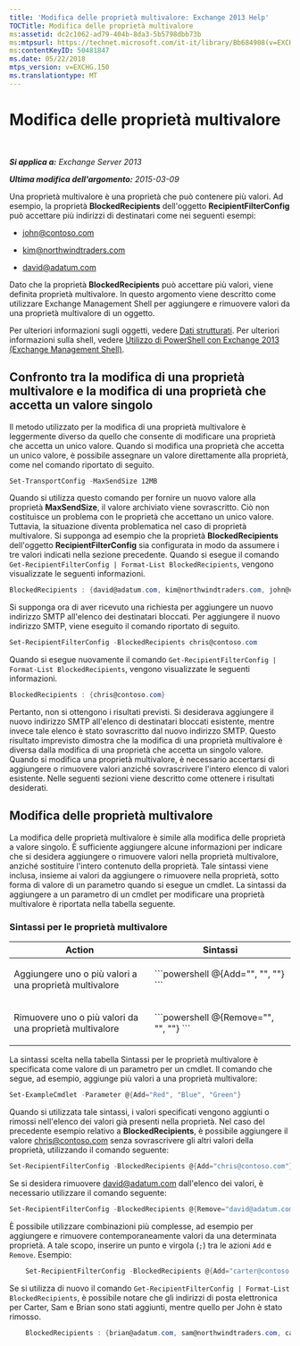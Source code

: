 ```yaml
---
title: 'Modifica delle proprietà multivalore: Exchange 2013 Help'
TOCTitle: Modifica delle proprietà multivalore
ms:assetid: dc2c1062-ad79-404b-8da3-5b5798dbb73b
ms:mtpsurl: https://technet.microsoft.com/it-it/library/Bb684908(v=EXCHG.150)
ms:contentKeyID: 50481847
ms.date: 05/22/2018
mtps_version: v=EXCHG.150
ms.translationtype: MT
---
```


# Modifica delle proprietà multivalore

 

_**Si applica a:** Exchange Server 2013_

_**Ultima modifica dell'argomento:** 2015-03-09_

Una proprietà multivalore è una proprietà che può contenere più valori. Ad esempio, la proprietà **BlockedRecipients** dell'oggetto **RecipientFilterConfig** può accettare più indirizzi di destinatari come nei seguenti esempi:

  - john@contoso.com

  - kim@northwindtraders.com

  - david@adatum.com

Dato che la proprietà **BlockedRecipients** può accettare più valori, viene definita proprietà multivalore. In questo argomento viene descritto come utilizzare Exchange Management Shell per aggiungere e rimuovere valori da una proprietà multivalore di un oggetto.

Per ulteriori informazioni sugli oggetti, vedere [Dati strutturati](https://technet.microsoft.com/it-it/library/aa996386\(v=exchg.150\)). Per ulteriori informazioni sulla shell, vedere [Utilizzo di PowerShell con Exchange 2013 (Exchange Management Shell)](https://technet.microsoft.com/it-it/library/bb123778\(v=exchg.150\)).

## Confronto tra la modifica di una proprietà multivalore e la modifica di una proprietà che accetta un valore singolo

Il metodo utilizzato per la modifica di una proprietà multivalore è leggermente diverso da quello che consente di modificare una proprietà che accetta un unico valore. Quando si modifica una proprietà che accetta un unico valore, è possibile assegnare un valore direttamente alla proprietà, come nel comando riportato di seguito.

```powershell
Set-TransportConfig -MaxSendSize 12MB
```

Quando si utilizza questo comando per fornire un nuovo valore alla proprietà **MaxSendSize**, il valore archiviato viene sovrascritto. Ciò non costituisce un problema con le proprietà che accettano un unico valore. Tuttavia, la situazione diventa problematica nel caso di proprietà multivalore. Si supponga ad esempio che la proprietà **BlockedRecipients** dell'oggetto **RecipientFilterConfig** sia configurata in modo da assumere i tre valori indicati nella sezione precedente. Quando si esegue il comando `Get-RecipientFilterConfig | Format-List BlockedRecipients`, vengono visualizzate le seguenti informazioni.

```powershell
BlockedRecipients : {david@adatum.com, kim@northwindtraders.com, john@contoso.com}
```

Si supponga ora di aver ricevuto una richiesta per aggiungere un nuovo indirizzo SMTP all'elenco dei destinatari bloccati. Per aggiungere il nuovo indirizzo SMTP, viene eseguito il comando riportato di seguito.

```powershell
Set-RecipientFilterConfig -BlockedRecipients chris@contoso.com
```

Quando si esegue nuovamente il comando `Get-RecipientFilterConfig | Format-List BlockedRecipients`, vengono visualizzate le seguenti informazioni.

```powershell
BlockedRecipients : {chris@contoso.com}
```

Pertanto, non si ottengono i risultati previsti. Si desiderava aggiungere il nuovo indirizzo SMTP all'elenco di destinatari bloccati esistente, mentre invece tale elenco è stato sovrascritto dal nuovo indirizzo SMTP. Questo risultato imprevisto dimostra che la modifica di una proprietà multivalore è diversa dalla modifica di una proprietà che accetta un singolo valore. Quando si modifica una proprietà multivalore, è necessario accertarsi di aggiungere o rimuovere valori anziché sovrascrivere l'intero elenco di valori esistente. Nelle seguenti sezioni viene descritto come ottenere i risultati desiderati.

## Modifica delle proprietà multivalore

La modifica delle proprietà multivalore è simile alla modifica delle proprietà a valore singolo. È sufficiente aggiungere alcune informazioni per indicare che si desidera aggiungere o rimuovere valori nella proprietà multivalore, anziché sostituire l'intero contenuto della proprietà. Tale sintassi viene inclusa, insieme ai valori da aggiungere o rimuovere nella proprietà, sotto forma di valore di un parametro quando si esegue un cmdlet. La sintassi da aggiungere a un parametro di un cmdlet per modificare una proprietà multivalore è riportata nella tabella seguente.

### Sintassi per le proprietà multivalore

<table>
<colgroup>
<col style="width: 50%" />
<col style="width: 50%" />
</colgroup>
<thead>
<tr class="header">
<th>Action</th>
<th>Sintassi</th>
</tr>
</thead>
<tbody>
<tr class="odd">
<td><p>Aggiungere uno o più valori a una proprietà multivalore</p></td>
<td>
  ```powershell
      @{Add="<value1>", "<value2>", "<value3>"}
  ```
  </td>
</tr>
<tr class="even">
<td><p>Rimuovere uno o più valori da una proprietà multivalore</p></td>
<td>
  ```powershell
      @{Remove="<value1>", "<value2>", "<value3>"}
  ```
  </td>
</tr>
</tbody>
</table>


La sintassi scelta nella tabella Sintassi per le proprietà multivalore è specificata come valore di un parametro per un cmdlet. Il comando che segue, ad esempio, aggiunge più valori a una proprietà multivalore:

```powershell
Set-ExampleCmdlet -Parameter @{Add="Red", "Blue", "Green"}
```

Quando si utilizzata tale sintassi, i valori specificati vengono aggiunti o rimossi nell'elenco dei valori già presenti nella proprietà. Nel caso del precedente esempio relativo a **BlockedRecipients**, è possibile aggiungere il valore chris@contoso.com senza sovrascrivere gli altri valori della proprietà, utilizzando il comando seguente:

```powershell
Set-RecipientFilterConfig -BlockedRecipients @{Add="chris@contoso.com"}
```

Se si desidera rimuovere david@adatum.com dall'elenco dei valori, è necessario utilizzare il comando seguente:

```powershell
Set-RecipientFilterConfig -BlockedRecipients @{Remove="david@adatum.com"}
```

È possibile utilizzare combinazioni più complesse, ad esempio per aggiungere e rimuovere contemporaneamente valori da una determinata proprietà. A tale scopo, inserire un punto e virgola (`;`) tra le azioni `Add` e `Remove`. Esempio:
```powershell
    Set-RecipientFilterConfig -BlockedRecipients @{Add="carter@contoso.com", "sam@northwindtraders.com", "brian@adatum.com"; Remove="john@contoso.com"}
```
Se si utilizza di nuovo il comando `Get-RecipientFilterConfig | Format-List BlockedRecipients`, è possibile notare che gli indirizzi di posta elettronica per Carter, Sam e Brian sono stati aggiunti, mentre quello per John è stato rimosso.
```powershell
    BlockedRecipients : {brian@adatum.com, sam@northwindtraders.com, carter@contoso.com, chris@contoso.com, kim@northwindtraders.com}
```
